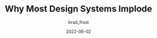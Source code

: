 ---
author: brad_frost
coauthor: chantastic
date: 2022-06-02
permalink: false
publisher: storybookjs
tags:
  - interviews
  - design-systems
target_url: https://storybook.js.org/blog/why-most-design-systems-implode/
title: Why Most Design Systems Implode
---